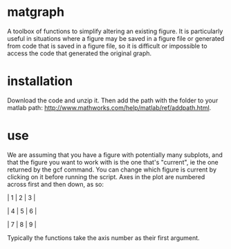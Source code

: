 matgraph
========

A toolbox of functions to simplify altering an existing figure. It is particularly useful in situations where a figure may be saved in a figure file or generated from code that is saved in a figure file, so it is difficult or impossible to access the code that generated the original graph.

installation
========
Download the code and unzip it. Then add the path with the folder to your matlab path: http://www.mathworks.com/help/matlab/ref/addpath.html.

use
========
We are assuming that you have a figure with potentially many subplots, and that the figure you want to work with is the one that's "current", ie the one returned by the gcf command. You can change which figure is current by clicking on it before running the script. Axes in the plot are numbered across first and then down, as so:

| 1 | 2 | 3 |

| 4 | 5 | 6 |

| 7 | 8 | 9 |

Typically the functions take the axis number as their first argument. 
